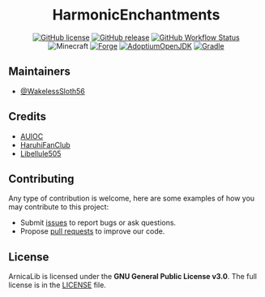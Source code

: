 <h1 align="center">HarmonicEnchantments</h1>

<div align="center">

[![GitHub license](https://img.shields.io/github/license/auioc/HarmonicEnchantments?style=flat-square)](/LICENSE)
[![GitHub release](https://img.shields.io/github/v/release/auioc/HarmonicEnchantments?style=flat-square)](https://github.com/auioc/HarmonicEnchantments/releases/latest)
[![GitHub Workflow Status](https://img.shields.io/github/actions/workflow/status/auioc/HarmonicEnchantments/dev-build.yml?branch=1.18-forge&label=dev%20build&style=flat-square)](https://github.com/auioc/HarmonicEnchantments/actions/workflows/dev-build.yml)
<br/>
![Minecraft](https://img.shields.io/static/v1?label=Minecraft&message=1.18.2&color=00aa00&style=flat-square)
[![Forge](https://img.shields.io/static/v1?label=Forge&message=40.2.0&color=e04e14&logo=Conda-Forge&style=flat-square)](http://files.minecraftforge.net/net/minecraftforge/forge/index_1.18.2.html)
[![AdoptiumOpenJDK](https://img.shields.io/static/v1?label=AdoptiumOpenJDK&message=17.0.4%2B8&color=brightgreen&logo=java&style=flat-square)](https://adoptium.net)
[![Gradle](https://img.shields.io/static/v1?label=Gradle&message=7.3&color=brightgreen&logo=gradle&style=flat-square)](https://docs.gradle.org/7.3/release-notes.html)

</div>

## Maintainers

- [@WakelessSloth56](https://github.com/WakelessSloth56)

## Credits

- [AUIOC](https://www.auioc.com)
- [HaruhiFanClub](https://github.com/HaruhiFanClub)
- [Libellule505](https://github.com/Libellule505)

## Contributing

Any type of contribution is welcome, here are some examples of how you may contribute to this project:

- Submit [issues](https://github.com/auioc/HarmonicEnchantments/issues) to report bugs or ask questions.
- Propose [pull requests](https://github.com/auioc/HarmonicEnchantments/pulls) to improve our code.

## License

ArnicaLib is licensed under the **GNU General Public License v3.0**.
The full license is in the [LICENSE](/LICENSE) file.
